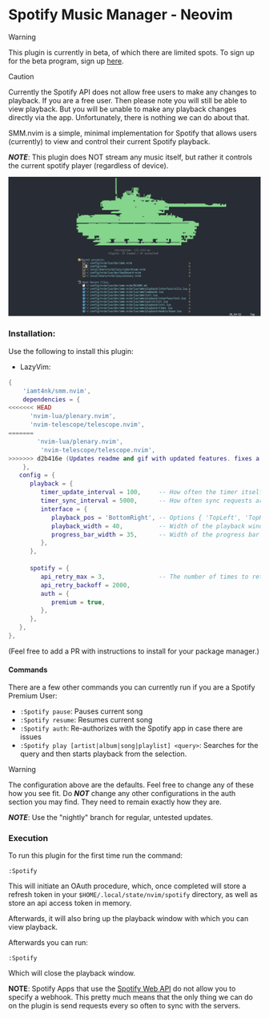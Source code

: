 # Spotify Music Manager - Neovim

> [!WARNING]  
> This plugin is currently in beta, of which there are limited spots. To sign up for the beta program, sign up [here](https://www.surveymonkey.com/r/FQSSS57).  

> [!CAUTION]  
> Currently the Spotify API does not allow free users to make any changes to playback. If you are a free user. Then please note you will still be able to view playback. But you will be unable to make any playback changes directly via the app. Unfortunately, there is nothing we can do about that.

SMM.nvim is a simple, minimal implementation for Spotify that allows users (currently) to view and control their current Spotify playback.

_**NOTE**_: This plugin does NOT stream any music itself, but rather it controls the current spotify player (regardless of device).

![SMM Demo](./assets/smm_new_demo.gif)

### Installation:
Use the following to install this plugin:  
- LazyVim:  
```lua
{
    'iamt4nk/smm.nvim',
    dependencies = {
<<<<<<< HEAD
      'nvim-lua/plenary.nvim',
      'nvim-telescope/telescope.nvim',
=======
        'nvim-lua/plenary.nvim',
         'nvim-telescope/telescope.nvim',
>>>>>>> d2b416e (Updates readme and gif with updated features. fixes a bug with playback syncing)
    },
   config = {
      playback = {
         timer_update_interval = 100,     -- How often the timer itself is  updated
         timer_sync_interval = 5000,      -- How often sync requests are sent to the server.
         interface = {
            playback_pos = 'BottomRight', -- Options { 'TopLeft', 'TopRight', 'BottomLeft', 'BottomRight' }
            playback_width = 40,          -- Width of the playback window
            progress_bar_width = 35,      -- Width of the progress bar
         },
      },

      spotify = {
         api_retry_max = 3,               -- The number of times to retry before failing out.
         api_retry_backoff = 2000,
         auth = {
            premium = true,
         },
      },
   },
},
```
(Feel free to add a PR with instructions to install for your package manager.)

#### Commands
There are a few other commands you can currently run if you are a Spotify Premium User:
- `:Spotify pause`: Pauses current song  
- `:Spotify resume`: Resumes current song  
- `:Spotify auth`: Re-authorizes with the Spotify app in case there are issues
- `:Spotify play [artist|album|song|playlist] <query>`: Searches for the query and then starts playback from the selection.
  
> [!WARNING]  
> The configuration above are the defaults. Feel free to change any of these how you see fit. Do __*NOT*__ change any other configurations in the auth section you may find. They need to remain exactly how they are.

_**NOTE**_: Use the "nightly" branch for regular, untested updates.


### Execution
To run this plugin for the first time run the command:
```
:Spotify
```

This will initiate an OAuth procedure, which, once completed will store a refresh token in your `$HOME/.local/state/nvim/spotify` directory, as well as store an api access token in memory.

Afterwards, it will also bring up the playback window with which you can view playback.

Afterwards you can run:
```
:Spotify
```

Which will close the playback window.


**NOTE**: Spotify Apps that use the [Spotify Web API](https://developer.spotify.com/documentation/web-api) do not allow you to specify a webhook. This pretty much means that the only thing we can do on the plugin is send requests every so often to sync with the servers.
